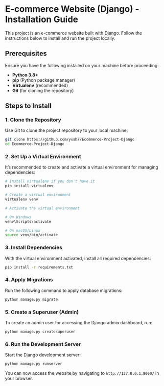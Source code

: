 # E-commerce Website (Django) - Installation Guide

This project is an e-commerce website built with Django. Follow the instructions below to install and run the project locally.

## Prerequisites

Ensure you have the following installed on your machine before proceeding:

- **Python 3.8+**
- **pip** (Python package manager)
- **Virtualenv** (recommended)
- **Git** (for cloning the repository)


## Steps to Install

### 1. Clone the Repository

Use Git to clone the project repository to your local machine:

```bash
git clone https://github.com/yxsh7/Ecommerce-Project-Django
cd Ecommerce-Project-Django
```

### 2. Set Up a Virtual Environment

It’s recommended to create and activate a virtual environment for managing dependencies:

```bash
# Install virtualenv if you don't have it
pip install virtualenv

# Create a virtual environment
virtualenv venv

# Activate the virtual environment

# On Windows
venv\Scripts\activate

# On macOS/Linux
source venv/bin/activate
```

### 3. Install Dependencies

With the virtual environment activated, install all required dependencies:

```bash
pip install -r requirements.txt
```


### 4. Apply Migrations

Run the following command to apply database migrations:

```bash
python manage.py migrate
```

### 5. Create a Superuser (Admin)

To create an admin user for accessing the Django admin dashboard, run:

```bash
python manage.py createsuperuser
```

### 6. Run the Development Server

Start the Django development server:

```bash
python manage.py runserver
```

You can now access the website by navigating to `http://127.0.0.1:8000/` in your browser.
